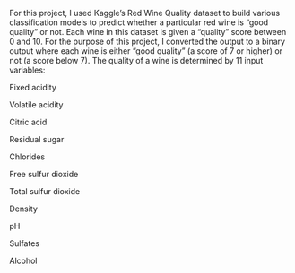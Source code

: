 For this project, I used Kaggle’s Red Wine Quality dataset to build various classification models to predict whether a particular red wine is “good quality” or not. 
Each wine in this dataset is given a “quality” score between 0 and 10.
For the purpose of this project, I converted the output to a binary output where each wine is either “good quality” (a score of 7 or higher) or not (a score below 7).
The quality of a wine is determined by 11 input variables:

Fixed acidity

Volatile acidity

Citric acid

Residual sugar

Chlorides

Free sulfur dioxide

Total sulfur dioxide

Density

pH

Sulfates

Alcohol

